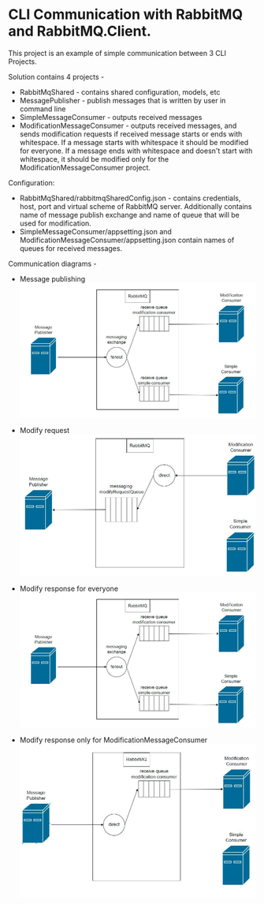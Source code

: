# CLI Communication with RabbitMQ and RabbitMQ.Client.

This project is an example of simple communication between 3 CLI Projects.
 
Solution contains 4 projects -
 
- RabbitMqShared - contains shared configuration, models, etc
- MessagePublisher - publish messages that is written by user in command line
- SimpleMessageConsumer - outputs received messages
- ModificationMessageConsumer - outputs received messages, and sends modification requests if received message starts or ends with whitespace. If a message starts with whitespace it should be modified for everyone. If a message ends with whitespace and doesn't start with whitespace, it should be modified only for the ModificationMessageConsumer project.
 
Configuration:
- RabbitMqShared/rabbitmqSharedConfig.json - contains credentials, host, port and virtual scheme of RabbitMQ server. Additionally contains name of message publish exchange and name of queue that will be used for modification.
- SimpleMessageConsumer/appsetting.json and ModificationMessageConsumer/appsetting.json contain names of queues for received messages.
 
Communication diagrams -
 
- Message publishing
![Message publish](images/PublishingMessage.JPG)
 
- Modify request
![Modify request](images/ModifyRequest.JPG)
 
- Modify response for everyone
![Modify response for everyone](images/PublishingMessage.JPG)
 
- Modify response only for ModificationMessageConsumer
![Modify response only for ModificationMessageConsumer](images/SingleModifyMessage.JPG)